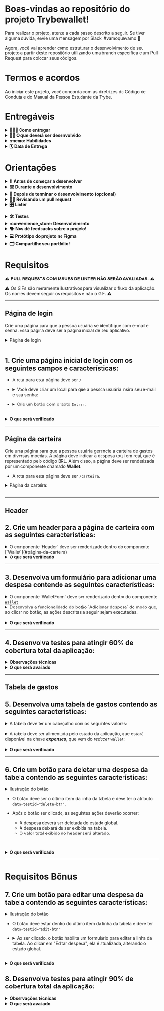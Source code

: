 # Boas-vindas ao repositório do projeto Trybewallet!

Para realizar o projeto, atente a cada passo descrito a seguir. Se tiver alguma dúvida, envie uma mensagem por Slack! #vamoquevamo 🚀

Agora, você vai aprender como estruturar o desenvolvimento de seu projeto a partir deste repositório utilizando uma branch específica e um Pull Request para colocar seus códigos.

# Termos e acordos

Ao iniciar este projeto, você concorda com as diretrizes do Código de Conduta e do Manual da Pessoa Estudante da Trybe.

# Entregáveis

<details>
  <summary><strong>🤷🏽‍♀️ Como entregar</strong></summary><br />

  Para entregar seu projeto, você deverá criar um *Pull Request* neste repositório.

  Lembre-se de que você pode consultar nosso conteúdo sobre [Git & GitHub](https://app.betrybe.com/learn/course/5e938f69-6e32-43b3-9685-c936530fd326/module/fc998c60-386e-46bc-83ca-4269beb17e17/section/fe827a71-3222-4b4d-a66f-ed98e09961af/day/1a530297-e176-4c79-8ed9-291ae2950540/lesson/2281eade-e2de-436e-a783-6b4108d188cc) e nosso [Blog - Git & GitHub](https://blog.betrybe.com/tecnologia/git-e-github/) sempre que precisar!
</details>

<details>
  <summary><strong>👨‍💻 O que deverá ser desenvolvido</strong></summary><br />

  Neste projeto, você vai desenvolver uma carteira de controle de gastos com conversor de moedas. Ao utilizar essa aplicação, a pessoa usuária deverá ser capaz de:

  - Adicionar, remover e editar um gasto.
  - Visualizar sua tabela de gastos.
  - Visualizar o total de gastos convertidos para uma moeda de sua escolha.
</details>

<details>
  <summary><strong>:memo: Habilidades</strong></summary><br />

Neste projeto, verificamos se você é capaz de:

- Criar um _store_ Redux em aplicações React.

- Criar _reducers_ no Redux em aplicações React.

- Criar _actions_ no Redux em aplicações React.

- Criar _dispatchers_ no Redux em aplicações React.

- Usar os hooks do redux para manipulação e leitura do estado global..

- Criar _actions_ assíncronas na aplicação React que faz uso de Redux.
</details>

<details>
  <summary><strong>🗓 Data de Entrega</strong></summary><br />
  
  * Este projeto é individual;
  * Serão `4` dias de projeto;
  * Data para entrega final do projeto: `11/08/2023 14:00`.

</details>

# Orientações

<details>
  <summary><strong>‼️ Antes de começar a desenvolver</strong></summary><br />

  1. Clone o repositório

  - Use o comando: `git clone git@github.com:tryber/sd-0x-project-trybewallet.git`.
  - Entre na pasta do repositório que você acabou de clonar:
    - `cd sd-0x-project-trybewallet`

  2. Instale as dependências

  - `npm install`.
  
  3. Crie uma branch a partir da branch `master`

  - Verifique se você está na branch `master`.
    - Exemplo: `git branch`
  - Se não estiver, mude para a branch `master`.
    - Exemplo: `git checkout master`
  - Agora crie uma branch à qual você vai submeter os `commits` do seu projeto
    - Você deve criar uma branch no seguinte formato: `nome-de-usuario-nome-do-projeto`
    - Exemplo: `git checkout -b joaozinho-sd-0x-project-trybewallet`

  4. Adicione as mudanças ao stage do Git e faça um `commit`

  - Verifique se as mudanças ainda não estão no stage.
    - Exemplo: `git status` (deve aparecer listada a pasta _joaozinho_ em vermelho)
  - Adicione o novo arquivo ao stage do Git.
    - Exemplo:
      - `git add .` (adicionando todas as mudanças – que estavam em vermelho – ao stage do Git)
      - `git status` (deve aparecer listado o arquivo _joaozinho/README.md_ em verde)
  - Faça o `commit` inicial.
    - Exemplo:
      - `git commit -m 'iniciando o projeto x'` (fazendo o primeiro commit)
      - `git status` (deve aparecer uma mensagem tipo _nothing to commit_)

  5. Adicione a branch com o novo `commit` ao repositório remoto

  - Usando o exemplo anterior: `git push -u origin joaozinho-sd-0x-project-trybewallet`

  6. Crie um novo Pull Request (PR)

  - Vá até a página de _Pull Requests_ do [repositório no GitHub](https://github.com/tryber/sd-0x-project-trybewallet/pulls)
  - Clique no botão verde _"New pull request"_
  - Clique na caixa de seleção _"Compare"_ e escolha a sua branch **com atenção**
  - Coloque um título para a sua _Pull Request_
    - Exemplo: _"Cria tela de busca"_
  - Clique no botão verde _"Create pull request"_
  - Adicione uma descrição para o _Pull Request_ e clique no botão verde _"Create pull request"_
  - **Não se preocupe em preencher mais nada por enquanto!**
  - Volte até a [página de _Pull Requests_ do repositório](https://github.com/tryber/sd-0x-project-trybewallet/pulls) e confira que o seu _Pull Request_ está criado

</details>

<details>
  <summary><strong>⌨️ Durante o desenvolvimento</strong></summary><br />

  - Faça `commits` das alterações que você fizer no código regularmente.

  - Lembre-se de sempre atualizar o repositório remoto, após um ou alguns `commits`.

  - Os comandos que você utilizará com mais frequência são:
    1. `git status` (para verificar o que está em vermelho – fora do stage – e o que está em verde – no stage)
    2. `git add` (para adicionar arquivos ao stage do Git)
    3. `git commit` (para criar um commit com os arquivos que estão no stage do Git)
    4. `git push -u origin nome-da-branch` (para enviar o commit para o repositório remoto na primeira vez que fizer o `push` de uma nova branch)
    5. `git push` (para enviar o commit para o repositório remoto após o passo anterior)

</details>

<details>
  <summary><strong>🤝 Depois de terminar o desenvolvimento (opcional)</strong></summary><br />

  Para sinalizar que seu projeto está pronto para o _Code Review_, siga os passos a seguir.

  - Vá até a página **DO SEU** Pull Request, adicione a label **code-review** e marque as pessoas que estudam com você.

    - No menu à direita, clique no link **"Labels"** e escolha a label **code-review**.

    - No menu à direita, clique no link **"Assignees"** e escolha **seu usuário**.

    - No menu à direita, clique no _link_ **"Reviewers"** e digite `students`, selecione o time `tryber/students-sd-032-a`.

  Caso tenha alguma dúvida, assista a [este vídeo explicativo](https://vimeo.com/362189205).

</details>

<details>
  <summary><strong>🕵🏿 Revisando um pull request</strong></summary><br />

  Use o conteúdo sobre [Code Review](https://app.betrybe.com/learn/course/5e938f69-6e32-43b3-9685-c936530fd326/module/f04cdb21-382e-4588-8950-3b1a29afd2dd/section/b3af2f05-08e5-4b4a-9667-6f5f729c351d/lesson/36268865-fc46-40c7-92bf-cbded9af9006) para revisar os Pull Requests.

</details>

<details>
  <summary><strong>🎛 Linter</strong></summary><br />

  Para garantir a qualidade do código, utilize neste projeto o linter ESLint. Assim, o código estará alinhado com as boas práticas de desenvolvimento e será mais legível e de fácil manutenção! Para rodar o linter localmente no projeto, execute o comando a seguir.

  `npm run lint`

  ⚠ PULL REQUESTS COM ISSUES DE LINTER NÃO SERÃO AVALIADAS. ATENTE PARA RESOLVÊ-LAS ANTES DE FINALIZAR O DESENVOLVIMENTO! ⚠

  Em caso de dúvidas, confira o material do course sobre [ESLint e Stylelint](https://app.betrybe.com/learn/course/5e938f69-6e32-43b3-9685-c936530fd326/module/f04cdb21-382e-4588-8950-3b1a29afd2dd/section/3b1546b5-f7bc-40f7-a674-77b16c408756/lesson/0c9e8c0e-24c3-4526-ba6b-60d95913e022).
</details>

<a name="testes"></a>

<details>
  <summary><strong>🛠 Testes</strong></summary><br />

* <details><summary><b> Execução de testes de requisito</b></summary>

  Os testes deste projeto foram feitos por meio do [Cypress](https://www.cypress.io/how-it-works/). A resolução usada nos teste de layout é `1366 x 768` (1366 pixels de largura por 768 pixels de altura). Logo, recomenda-se desenvolver seu projeto usando a mesma resolução. Para facilitar a configuração dessa resolução, instale [este plugin](https://chrome.google.com/webstore/detail/window-resizer/kkelicaakdanhinjdeammmilcgefonfh?hl=en) do `Chrome`.

  Para o projeto ser validado, ele deve passar por todos os testes de comportamento. É possível realizar isso rodando `npm run cy`. Esse comando roda a suíte de testes do Cypress que verifica se o fluxo geral e os requisitos funcionais estão funcionando como deveriam. Você pode também executar o comando `npm run cy:open` para ter um resultado visual dos testes executados.

  Esses testes não consideram o layout de maneira geral, mas, sim, os atributos e as informações corretas. Então, preste atenção nesse aspecto. Os testes devolverão uma mensagem de erro caso não estejam passando (seja qual for o motivo). 😉

  **Atenção**: Sua aplicação deve estar rodando para que o Cypress no terminal possa testar.
  </details>

* <details><summary><b> Execução de um teste específico</b></summary>

  Para executar somente uma `spec` de testes, você pode rodar somente um arquivo de teste com o comando `npm run cy -- --spec cypress/integration/nomeDoArquivo_spec.js` ou selecionar qual delas você deseja após executar o comando `npm run cy:open`.

  ![image](./imgs/cy-specs.png)

  Além disso, é possível rodar apenas um trecho de um `spec`. Para isso, basta utilizar a função .only após o `describe`, `it` ou `test`. Com isso, será possível fazer com que apenas parte de um teste rode localmente e seja avaliada.

  ![image](./imgs/itOnly.png)

  </details>

* <details><summary><b> Execução de teste de cobertura</b></summary>

  Alguns requisitos irão pedir a você que desenvolva testes para sua aplicação. Esses testes serão avaliados por meio da cobertura de testes.

  É possível verificar o percentual da cobertura de testes com o comando `npm run coverage`. 

  Você também pode executar `npm run coverage -- --collectCoverageFrom=caminho/da/Pagina` para verificar o percentual de cobertura de testes de cada 'Página'. Por exemplo, para verificar a cobertura de testes da página de login, execute o comando `npm run coverage -- --collectCoverageFrom=src/pages/Login.js`.
  </details><br />
</details>

<details>
  <summary><strong id="como-desenvolver">:convenience_store: Desenvolvimento </strong></summary><br />

  Neste projeto, você vai desenvolver uma carteira de controle de gastos com conversor de moedas utilizando o Redux React. Na implementação, você deverá **obrigatoriamente** utilizar o seguinte formato do estado global:

```
  {
    user: {
      email: '', // string que armazena o e-mail da pessoa usuária
    },
    wallet: {
      currencies: [], // array de string
      expenses: [], // array de objetos, com cada objeto tendo as chaves id, value, currency, method, tag, description e exchangeRates
      editor: false, // valor booleano que indica se uma despesa está sendo editada
      idToEdit: 0, // valor numérico que armazena o id da despesa que está sendo editada
    }
  }
```

  É importante respeitar esse formato para que o avaliador funcione corretamente. Você pode adicionar novos campos ao seu estado global, mas essa estrutura básica deve se manter. Por exemplo, você pode adicionar uma propriedade `isFetching` em seu estado. Mas você **não** pode salvar as despesas em uma chave diferente de `wallet.expenses`.

  Para que os testes consigam acessar a `store` do Redux e realizar os testes, é necessário adicionar o seguinte bloco de código ao arquivo da `store`:

  ```javascript
  if (window.Cypress) {
    window.store = store;
  }
  ```

  **Observações importantes**

  - Devido à estrutura que o avaliador utiliza para realizar os testes, é necessário que o Redux esteja configurado, ou seja, que a store e os reducers estejam criados e conectados.

  <br />
  <details><summary><b> :bulb: Configurando o Redux DevTools</b></summary>

  Para usar o Redux DevTools com o Redux-Thunk, utilize uma biblioteca chamada `redux-devtools-extension`, que tem a função `composeWithDevTools`. Ela já está no package.json, portanto você deve apenas configurar sua store, por exemplo:

  ```javascript
  import { applyMiddleware, legacy_createStore as createStore } from 'redux';
  import { composeWithDevTools } from '@redux-devtools/extension';
  import thunk from 'redux-thunk';
  import reducer from './reducers';

  const store = createStore(
    reducer,
    composeWithDevTools(
      applyMiddleware(thunk),
    ),
  );

  export default store;
  ```
  </details>

  <details><summary><b> :bulb: Documentação da API de Cotações de Moedas</b></summary>

  Sua página web irá consumir os dados da API do _awesomeapi API de Cotações_ para realizar a busca de câmbio de moedas. Para realizar essas buscas, você precisará consultar o seguinte endpoint:

  - <https://economia.awesomeapi.com.br/json/all>

  O retorno desse endpoint será similiar a:

  ```json
  {
    {
      "USD": {
        "code":"USD",
        "codein":"BRL",
        "name":"Dólar Americano/Real Brasileiro",
        "high":"5.6689",
        "low":"5.6071",
        "varBid":"-0.0166",
        "pctChange":"-0.29",
        "bid":"5.6173",
        "ask":"5.6183",
        "timestamp":"1601476370",
        "create_date":"2020-09-30 11:32:53"
        },
        ...
    }
  }
  ```

  Para aprender mais sobre a API, veja [esta documentação](https://docs.awesomeapi.com.br/api-de-moedas).
  </details><br />

</details>

<details>
  <summary><strong>🗣 Nos dê feedbacks sobre o projeto!</strong></summary><br />

Ao finalizar e submeter o projeto, não se esqueça de avaliar sua experiência preenchendo o formulário a seguir. 
**Leva menos de 3 minutos!**

[FORMULÁRIO DE AVALIAÇÃO DE PROJETO](https://be-trybe.typeform.com/to/ZTeR4IbH#cohort_hidden=CH32-A&template=betrybe/sd-0x-project-trybewallet-ts)

</details>

<details>
  <summary><strong>💻 Protótipo do projeto no Figma</strong></summary><br />

  Além da qualidade do código e do atendimento aos requisitos, um bom layout é um dos aspectos responsáveis por melhorar a usabilidade de uma aplicação e turbinar seu portfólio!

  Você pode estar se perguntando: *Como deixo meu projeto com um layout mais atrativo?* 🤔

  Para isso, disponibilizamos [este protótipo do Figma](https://www.figma.com/file/ibAEAbS7A6EBprCvXJNhbt/%5BProjeto%5D%5BFrontend%5D-TrybeWallet?node-id=0%3A1)!

  ⚠️ A estilização de sua aplicação não será avaliada nesse projeto, portanto esse protótipo é apenas uma **sugestão** e seu uso é **opcional**. Sinta-se à vontade para modificar o layout e deixá-lo do seu jeito.

</details>

<details>
  <summary><strong>🗂 Compartilhe seu portfólio!</strong></summary><br />

  Agora que você finalizou os requisitos, chegou a hora de mostrar ao mundo que você aprendeu algo novo! 🚀

  Siga [**este guia**](https://app.betrybe.com/learn/course/5e938f69-6e32-43b3-9685-c936530fd326/module/a3cac6d2-5060-445d-81f4-ea33451d8ea4/section/d4f5e97a-ca66-4e28-945d-9dd5c4282085/day/eff12025-1627-42c6-953d-238e9222c8ff/lesson/49cb103b-9e08-4ad5-af17-d423a624285a) para disponibilizar o projeto finalizado em seu GitHub pessoal.

  Esse passo é muito importante para que você ganhe mais visibilidade no mercado de trabalho, mas também é útil para manter um backup de seu trabalho.

  Você sabia que o LinkedIn é a principal rede social profissional e compartilhar seu aprendizado lá é muito importante caso deseje construir uma carreira de sucesso? Compartilhe esse projeto em seu LinkedIn, marque o perfil da Trybe (@trybe) e mostre à sua rede toda a sua evolução.

  </details>

# Requisitos

:warning: **PULL REQUESTS COM ISSUES DE LINTER NÃO SERÃO AVALIADAS.** :warning:

:warning: Os GIFs são meramente ilustrativos para visualizar o fluxo da aplicação. Os nomes devem seguir os requisitos e não o GIF. :warning:

---

## Página de login

Crie uma página para que a pessoa usuária se identifique com e-mail e senha. Essa página deve ser a página inicial de seu aplicativo.

<details><summary> Página de login</summary>

  ![image](./imgs/login.gif)
</details><br />

## 1. Crie uma página inicial de login com os seguintes campos e características:

* A rota para esta página deve ser `/`.

* <details><summary> Você deve criar um local para que a pessoa usuária insira seu e-mail e sua senha:</summary>

  - O campo para o e-mail precisa ter o atributo `data-testid="email-input"`.
  - O e-mail precisa estar em um formato válido, como 'alguem@alguem.com'.
  - O campo para a senha precisa ter o atributo `data-testid="password-input"`.
  - A senha precisa ter 6 ou mais caracteres.
</details>

* <details><summary> Crie um botão com o texto <code>Entrar</code>:</summary>

  - O botão precisa estar **desabilitado** caso o e-mail não tenha um formato válido ou a senha possua um tamanho menor que 6 caracteres.

  - Salve o e-mail no estado global da aplicação com a chave **_e-mail_** assim que a pessoa usuária logar.

  - A rota deve ser mudada para `/carteira` após o clique no botão `**Entrar**`.
</details>

<br />
<details><summary><strong>O que será verificado</strong></summary><br />

- A rota para esta página é `"/"`.
- É renderizado um elemento para que a pessoa usuária insira seu e-mail e sua senha.
- É renderizado um botão com o texto `Entrar`.
- <details><summary> Foram realizadas as seguintes verificações nos campos de e-mail, senha e botão:</summary>

  - É um e-mail no formato válido.
  - A senha tem 6 ou mais caracteres.
  - O botão `Entrar` é desabilitado caso o e-mail e/ou a senha estejam no formato inválido.
  - O botão `Entrar` é habilitado caso o e-mail e a senha sejam válidos.
  </details><br />
- O e-mail é salvo no estado da aplicação, com a chave e-mail, assim que a pessoa usuária loga na página.
- A rota é alterada para `"/carteira"` após o clique no botão.
</details>

---

## Página da carteira

Crie uma página para que a pessoa usuária gerencie a carteira de gastos em diversas moedas. A página deve indicar a despesa total em real, que é representado pelo código BRL. Além disso, a página deve ser renderizada por um componente chamado **Wallet**.

- A rota para esta página deve ser `/carteira`.

<details><summary> Página da carteira:</summary>
  
  ![image](./imgs/carteira.gif)
</details><br />

---

## Header

## 2. Crie um header para a página de carteira com as seguintes características:

<details>
<summary>O componente `Header` deve ser renderizado dentro do componente [`Wallet`](#página-da-carteira)</summary><br />

* <details><summary> Um elemento que exiba o e-mail da pessoa usuária que fez login:</summary>

  - Adicione o atributo `data-testid="email-field"`.

  - :bulb: **Dica**: você deve pegar o e-mail do estado global da aplicação (no Redux).

* <details><summary> Um elemento com a despesa total gerada pela lista de gastos:</summary>

  - Adicione o atributo `data-testid="total-field"` neste elemento.

  - Inicialmente esse elemento deve exibir o valor `0`.

* <details><summary> Um elemento que mostre qual câmbio está sendo utilizado, o qual, nesse caso, será BRL:</summary>

  - Adicione o atributo `data-testid="header-currency-field"` nesse elemento.

</details>

<details>
  <summary><strong>O que será verificado</strong></summary>

- O elemento com o `data-testid="email-field"` renderiza o e-mail salvo no estado global.
- O elemento com o `data-testid="total-field"` inicialmente renderiza o valor `0`.
- O elemento com o `data-testid="header-currency-field` renderiza o texto `BRL`.
</details>

---

## 3. Desenvolva um formulário para adicionar uma despesa contendo as seguintes características:

<details><summary>O componente `WalletForm` deve ser renderizado dentro do componente <a href="#página-da-carteira"><code>Wallet</code></a></summary><br />

  * <details><summary> Um campo para adicionar valor da despesa:</summary>

      - Adicione o atributo `data-testid="value-input"`.

  * <details><summary> Um campo para adicionar a descrição da despesa:</summary>

      - Adicione o atributo `data-testid="description-input"`.

  * <details><summary> Um campo para selecionar em qual moeda será registrada a despesa:</summary>

    - O campo deve ser um `<select>`.
    - Adicione o atributo `data-testid="currency-input"`.
    - As options devem ser preenchidas pelo valor da chave `currencies` do estado global.
      - Os valores da chave <code>currencies</code> no estado global devem ser puxados por meio de uma requisição à API no endpoint `https://economia.awesomeapi.com.br/json/all`.
      - Remova, das informações trazidas pela API, a opção 'USDT'.
      - A chave `currencies` do estado global deve ser um array.

  * <details><summary> Um campo para adicionar o método de pagamento utilizado:</summary>

    - Esse campo deve ser um `<select>`.
    - Adicione o atributo `data-testid="method-input"`.
    - A pessoa usuária deve poder escolher entre os campos: 'Dinheiro', 'Cartão de crédito' e 'Cartão de débito'.

  * <details><summary> Um campo para selecionar uma categoria (tag) para a despesa:</summary>

    - O campo deve ser um `<select>`.
    - Adicione o atributo `data-testid="tag-input"`.
    - Esse campo deve ser um dropdown. A pessoa usuária deve poder escolher entre os campos: 'Alimentação', 'Lazer', 'Trabalho', 'Transporte' e 'Saúde'.

  <br />
  <details>
    <summary><strong>Observações importantes:</strong></summary><br />

    Note que os campos `<select>` já iniciam com um valor selecionado em seu navegador. Você também pode verificar por meio do React Developer Tools se o estado de seu componente inicializa de modo sincronizado com o que é exibido no navegador.

    Para ilustrar, imagine que o estado inicial seja uma string vazia. Nesse caso, a pessoa usuária poderá facilmente causar um problema onde ela acredita que a opção já está selecionada (uma vez que o select mostra um valor), quando na verdade ela ainda não está (o estado foi inicializado com uma string vazia). Por esse motivo, é importante sincronizar o mesmo valor inicial do `<select>` em seu estado no React, em vez de inicializar com uma string vazia.

  <br />
  <details><summary> Ilustração do formulário</summary>

  ![image](./imgs/addItem.gif)
  </details><br />
</details>
</details>

<details><summary> Desenvolva a funcionalidade do botão `Adicionar despesa` de modo que, ao clicar no botão, as ações descritas a seguir sejam executadas.</summary>

  - Crie um botão com o texto `Adicionar despesa`. Ele servirá para salvar as informações da despesa no estado global e atualizar a soma de despesas no header.

  - <details><summary> Os valores dos campos devem ser salvos no estado da aplicação, na chave <b><i>expenses</i></b>, dentro de um array contendo todos gastos que serão adicionados:</summary>

    - O `id` da despesa **deve** ser um número sequencial que comece em 0. Assim, a primeira despesa terá id 0, a segunda terá id 1, a terceira terá id 2, e assim por diante.
    - :bulb: **Atenção**: você deverá fazer uma requisição para a API e buscar a cotação no momento em que o botão `Adicionar despesa` for apertado. Para isso, você poderá utilizar um thunk.
      - **Você deverá salvar a cotação do câmbio feita no momento da adição** para efetuar a edição do gasto (requisito 8). Caso você não tenha essa informação salva, o valor da cotação trazida poderá ser diferente do obtido anteriormente.

    </details>

  - <details><summary> Após adicionar a despesa:</summary>

    - Atualize a soma total das despesas (por meio da chave `ask`). Essa informação deve ficar no [`header`](#2-crie-uma-página-para-sua-carteira-com-as-seguintes-características), dentro do elemento com `data-testid="total-field"`.
      - O elemento com o testID deve conter apenas a soma total das despesas.
      - O valor total deverá ser exibido com duas casas decimais. Exemplo: (valor – ponto – duas casas decimais) `100.00` `23.50`

    - Limpe os inputs de valor e descrição.
    </details>

  - <details><summary> As despesas salvas no Redux ficarão com um formato semelhante ao seguinte:</summary>

      ```javascript
      expenses: [{
        "id": 0,
        "value": "3",
        "description": "Hot Dog",
        "currency": "USD",
        "method": "Dinheiro",
        "tag": "Alimentação",
        "exchangeRates": {
          "USD": {
            "code": "USD",
            "name": "Dólar Comercial",
            "ask": "5.6208",
            ...
          },
          "CAD": {
            "code": "CAD",
            "name": "Dólar Canadense",
            "ask": "4.2313",
            ...
          },
          "EUR": {
            "code": "EUR",
            "name": "Euro",
            "ask": "6.6112",
            ...
          },
          "GBP": {
            "code": "GBP",
            "name": "Libra Esterlina",
            "ask": "7.2498",
            ...
          },
          "ARS": {
            "code": "ARS",
            "name": "Peso Argentino",
            "ask": "0.0729",
            ...
          },
          "BTC": {
            "code": "BTC",
            "name": "Bitcoin",
            "ask": "60299",
            ...
          },
          "LTC": {
            "code": "LTC",
            "name": "Litecoin",
            "ask": "261.69",
            ...
          },
          "JPY": {
            "code": "JPY",
            "name": "Iene Japonês",
            "ask": "0.05301",
            ...
          },
          "CHF": {
            "code": "CHF",
            "name": "Franco Suíço",
            "ask": "6.1297",
            ...
          },
          "AUD": {
            "code": "AUD",
            "name": "Dólar Australiano",
            "ask": "4.0124",
            ...
          },
          "CNY": {
            "code": "CNY",
            "name": "Yuan Chinês",
            "ask": "0.8278",
            ...
          },
          "ILS": {
            "code": "ILS",
            "name": "Novo Shekel Israelense",
            "ask": "1.6514",
            ...
          },
          "ETH": {
            "code": "ETH",
            "name": "Ethereum",
            "ask": "5184",
            ...
          },
          "XRP": {
            "code": "XRP",
            "name": "Ripple",
            "ask": "1.4",
            ...
          }
        }
      }]
      ```
    </details>
</details><br />

<details>
  <summary><strong>O que será verificado</strong></summary>

  <br />
  
  - <details><summary>Estrutura do formulário</summary><br />
  
    - O campo para adicionar o valor da despesa tem o `data-testid="value-input"`.
    - O campo para adicionar a descrição da despesa tem o `data-testid="description-input"`.
    - O campo para selecionar em qual moeda será registrada a despesa tem o `data-testid="currency-input"`.
      - A API é chamada com o endpoint `https://economia.awesomeapi.com.br/json/all`.
      - O valor da chave `currencies` no estado global é um array que tem as siglas das moedas que vieram da API.
      - O campo para selecionar em qual moeda será registrada a despesa tem options com os valores iguais ao do array localizado na chave currencies do estado global.
    - O campo para selecionar qual método de pagamento será utilizado tem o `data-testid="method-input"`.
    - O campo para selecionar qual método de pagamento será utilizado tem options com os valores `Dinheiro`, `Cartão de crédito` e `Cartão de débito`.
    - O campo para selecionar uma categoria (tag) da despesa tem o `data-testid="tag-input"`
    - O campo para selecionar uma categoria (tag) da despesa tem options com os valores `Alimentação`, `Lazer`, `Trabalho`, `Transporte` e `Saúde`.

  - <details><summary>Funcionalidades do formulário</summary><br />

    - É renderizado um botão com o texto `Adicionar despesa`.
    - Ao clicar no botão `Adicionar despesa`:
      - é feita uma requisição à API.
      - é salva uma nova despesa na chave `expenses` do estado global.
      - o valor total do elemento com o `data-testid="total-field"` é atualizado.
      - cada despesa tem um ID sequencial.
      - os inputs de valor e descrição voltam ao valor inicial, contendo o valor `""`.
      - é exibido o total das despesas com duas casas decimais no elemento com o `data-testid="total-field"` considerando a cotação localizada na chave `ask`.
  </details>
</details>

---

## 4. Desenvolva testes para atingir 60% de cobertura total da aplicação:

<details>
<summary><strong>Observações técnicas</strong></summary><br />

  * Os testes criados por você não irão influenciar os outros requisitos no avaliador. Você deverá desenvolver os testes unitários e de integração usando a biblioteca React Testing Library, enquanto o avaliador usará a biblioteca [Cypress](https://docs.cypress.io/) para avaliar os requisitos, inclusive os de cobertura.
  * Em caso de dúvidas, leia a seção <a href="#testes">Testes > Execução de teste de cobertura</a>.

</details>

<details>
<summary><strong>O que será avaliado</strong></summary><br />

  * Será validado se, ao executar `npm run coverage`, são obtidos os seguintes resultados:
    * `% Stmts` da linha `All files` é maior ou igual a 60.
    * `% Branch` da linha `All files` é maior ou igual a 60.
    * `% Funcs` da linha `All files` é maior ou igual a 60.
</details>

---

## Tabela de gastos

## 5. Desenvolva uma tabela de gastos contendo as seguintes características:

<details><summary> A tabela deve ter um cabeçalho com os seguintes valores:</summary>
  O componente `Table` deve ser renderizado dentro do componente [`Wallet`](#página-da-carteira).

    - Descrição;
    - Tag;
    - Método de pagamento;
    - Valor;
    - Moeda;
    - Câmbio utilizado;
    - Valor convertido;
    - Moeda de conversão;
    - Editar/Excluir.
</details><br />

<details><summary> A tabela deve ser alimentada pelo estado da aplicação, que estará disponível na chave <b><i>expenses</i></b>, que vem do <i>reducer</i> <code>wallet</code>:</summary>.

  - O campo de `Moeda` deverá conter o nome da moeda. Portanto, em vez de conter 'USD' ou 'EUR', o campo deve apresentar "Dólar Americano/Real Brasileiro" e "Euro/Real Brasileiro", respectivamente.

  - O elemento que exibe a `Moeda de conversão` deverá ser sempre 'Real'.

  - Como a tabela apresenta valores contábeis, eles devem ter duas casas após o ponto. Arredonde sua resposta somente na hora de renderizar o resultado e, para os cálculos, utilize sempre os valores vindos da API (utilize o campo `ask` que vem da API).

  - Utilize sempre o formato `0.00` (número – ponto – duas casas decimais).
</details><br />

<details>
  <summary><strong>O que será verificado</strong></summary>

  - A tabela tem um cabeçalho com elementos `<th>` com os valores `Descrição`, `Tag`, `Método de pagamento`,`Valor`, `Moeda`, `Câmbio utilizado`, `Valor convertido`, `Moeda de conversão` e `Editar/Excluir`.
  - A tabela é atualizada com as informações vindas da chave `expense` do estado global.
  - A tabela tem um corpo com um elemento `<tr>` para cada despesa.
  - O elemento `<tr>` tem elementos `<td>` com `Descrição`, `Tag`, `Método de pagamento`,`Valor`, `Moeda`, `Câmbio utilizado`, `Valor convertido` e `Moeda de conversão` de cada despesa.
</details>

---

## 6. Crie um botão para deletar uma despesa da tabela contendo as seguintes características:

<details><summary> Ilustração do botão</summary>

  ![image](./imgs/deleteBtn.gif)
</details>

* O botão deve ser o último item da linha da tabela e deve ter o atributo `data-testid="delete-btn"`.

* Após o botão ser clicado, as seguintes ações deverão ocorrer:
  * A despesa deverá ser deletada do estado global.
  * A despesa deixará de ser exibida na tabela.
  * O valor total exibido no header será alterado.

<br /><details>
  <summary><strong>O que será verificado</strong></summary>

- O botão se encontra no último elemento `<td>` de cada elemento `<tr>`.
- O botão tem o `data-testid="delete-btn"`.
- Ao clicar no botão, a despesa é removida do estado global e consequentemente da tabela.
- Ao clicar no botão, a despesa total é atualizada no header, subtraindo o valor correspondente.
</details>

---

# Requisitos Bônus

## 7. Crie um botão para editar uma despesa da tabela contendo as seguintes características:

<details><summary> Ilustração do botão</summary>

  ![image](./imgs/editBtn.gif)
</details>

* O botão deve estar dentro do último item da linha da tabela e deve ter `data-testid="edit-btn"`.

* <details><summary> Ao ser clicado, o botão habilita um formulário para editar a linha da tabela. Ao clicar em "Editar despesa", ela é atualizada, alterando o estado global.</summary>

  - O formulário deverá ter os mesmos `data-testid` do formulário de adicionar despesa. Assim, você pode reaproveitá-lo.

  - O botão para submeter a despesa para edição deverá conter **exatamente** o texto `Editar despesa`.

  - Após a edição da despesa, a ordem das despesas na tabela precisa ser mantida.

  - :bulb: **Observação**: para esse requisito, não é necessário popular os inputs com os valores prévios da despesa. A imagem do GIF é apenas uma sugestão. 

  - :bulb: Lembre-se de utilizar o formato do estado global da aplicação informado na seção <a href="#como-desenvolver">Desenvolvimento</a>.

  - **Atenção**: o câmbio utilizado na edição deve ser o mesmo do cálculo feito na adição do gasto.
</details><br />

<details>
  <summary><strong>O que será verificado</strong></summary>

- O botão se encontra no último elemento `<td>` de cada elemento `<tr>`.
- O botão tem o `data-testid="edit-btn"`.
- Ao ser clicado, o formulário de adição passa a ser um formulário de edição.
- Ao ser clicado, o botão com o texto `Adicionar Despesa` é alterado para `Editar despesa`.
- Após editar uma despesa, a chave `expenses` no estado global é atualizada com o novo valor.
- A ordem das despesas é mantida após a edição.
- O valor no campo com o `data-testid="total-field"` é atualizado após a edição de uma despesa.
</details>

## 8. Desenvolva testes para atingir 90% de cobertura total da aplicação:

<details>
<summary><strong>Observações técnicas</strong></summary><br />

  * Os testes criados por você não irão influenciar os outros requisitos no avaliador. Você deverá desenvolver os testes unitários e de integração usando a biblioteca React Testing Library, enquanto o avaliador usará a biblioteca [Cypress](https://docs.cypress.io/) para avaliar os requisitos, inclusive os de cobertura.
  * Em caso de dúvidas, leia a seção <a href="#testes">Testes > Execução de teste de cobertura</a>.

</details>

<details>
<summary><strong>O que será avaliado</strong></summary><br />

  * Será validado se, ao executar `npm run coverage`, são obtidos os seguintes resultados:
    * `% Stmts` da linha `All files` é maior ou igual a 90.
    * `% Branch` da linha `All files` é maior ou igual a 90.
    * `% Funcs` da linha `All files` é maior ou igual a 90.
</details>
